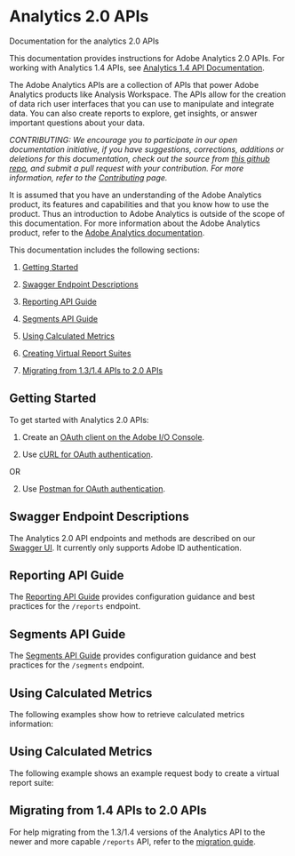 # Analytics 2.0 APIs
Documentation for the analytics 2.0 APIs

This documentation provides instructions for Adobe Analytics 2.0 APIs. For working with Analytics 1.4 APIs, see [Analytics 1.4 API Documentation](https://github.com/AdobeDocs/analytics-1.4-apis).

The Adobe Analytics APIs are a collection of APIs that power Adobe Analytics products like Analysis Workspace. The APIs allow for the creation of data rich user interfaces that you can use to manipulate and integrate data. You can also create reports to explore, get insights, or answer important questions about your data.  


_CONTRIBUTING: We encourage you to participate in our open documentation initiative, if you have suggestions, corrections, additions or deletions for this documentation, check out the source from [this github repo](https://github.com/AdobeDocs/analytics-2.0-apis), and submit a pull request with your contribution. For more information, refer to the [Contributing](https://github.com/AdobeDocs/analytics-2.0-apis/blob/master/CONTRIBUTING.md) page._

It is assumed that you have an understanding of the Adobe Analytics product, its features and capabilities and that you know how to use the product. Thus an introduction to Adobe Analytics is outside of the scope of this documentation. For more information about the Adobe Analytics product, refer to the [Adobe Analytics documentation](https://marketing.adobe.com/resources/help/en_US/analytics/getting-started/).

This documentation includes the following sections:

1. [Getting Started](#getstart)

1. [Swagger Endpoint Descriptions](#endpoints)

1. [Reporting API Guide](#reporting)

1. [Segments API Guide](#segments)

1. [Using Calculated Metrics](#calcmet)

1. [Creating Virtual Report Suites](#virtual)

1. [Migrating from 1.3/1.4 APIs to 2.0 APIs](#migration)


## <a name="getstart">Getting Started</a>
To get started with Analytics 2.0 APIs:

1. Create an [OAuth client on the Adobe I/O Console](create-oauth-client.md).

2. Use [cURL for OAuth authentication](oauth-curl.md).

OR

2. Use [Postman for OAuth authentication](oauth-postman.md).


## <a name="endpoints">Swagger Endpoint Descriptions</a>
The Analytics 2.0 API endpoints and methods are described on our [Swagger UI](https://adobedocs.github.io/analytics-2.0-apis/). It currently only supports Adobe ID authentication.

## <a name="reporting">Reporting API Guide</a>
The [Reporting API Guide](reporting-guide.md) provides configuration guidance and best practices for the ```/reports``` endpoint.

## <a name="segments">Segments API Guide</a>
The [Segments API Guide](https://github.com/AdobeDocs/analytics-2.0-apis/blob/master/reporting-guide.md) provides configuration guidance and best practices for the ```/segments``` endpoint.


## <a name="calcmet">Using Calculated Metrics</a>
The following examples show how to retrieve calculated metrics information:

## <a name="virtual">Using Calculated Metrics</a>
The following example shows an example request body to create a virtual report suite:


## <a name="getstart">Migrating from 1.4 APIs to 2.0 APIs</a>
For help migrating from the 1.3/1.4 versions of the Analytics API to the newer and more capable ```/reports``` API, refer to the [migration guide](migration-guide.md).
